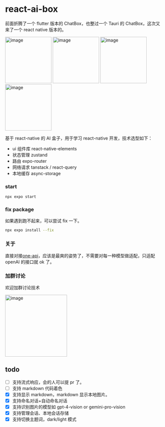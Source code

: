 # react-ai-box

前面折腾了一个 flutter 版本的 ChatBox，也整过一个 Tauri 的 ChatBox，这次又来了一个 react native 版本的。

<img width="150" alt="image" src="https://github.com/bravekingzhang/react-ai-chat/assets/4476322/35fba279-4a0d-498f-ae36-451c23779058">

<img width="150" alt="image" src="https://github.com/bravekingzhang/react-ai-chat/assets/4476322/35fba279-4a0d-498f-ae36-451c23779058">

<img width="150" alt="image" src="https://github.com/bravekingzhang/react-ai-chat/assets/4476322/6cbb3a66-b058-4a86-bb4e-8046498ffdf9">

<img width="150" alt="image" src="https://github.com/bravekingzhang/react-ai-chat/assets/4476322/3efa616d-839f-4751-8fd6-9673109f04f7">

基于 react-native 的 AI 盒子，用于学习 react-native 开发，技术选型如下：

- ui 组件库  react-native-elements
- 状态管理 zustand
- 路由 expo-router
- 网络请求 tanstack / react-query
- 本地缓存 async-storage

### start

```bash
npx expo start
```

### fix package
如果遇到跑不起来，可以尝试 fix 一下。
```bash
npx expo install --fix
```

### 关于
直接对接[one-api](https://github.com/songquanpeng/one-api/issues)，应该是最爽的姿势了，不需要对每一种模型做适配，只适配 openAI 的接口就 ok 了。

### 加群讨论
欢迎加群讨论技术

<img width="200" alt="image" src="https://github.com/bravekingzhang/react-ai-chat/assets/4476322/7c457992-a0bc-49a3-9bd6-f23b5f1a595e">

## todo

- [ ] 支持流式响应，会的人可以提 pr 了。
- [ ] 支持 markdown 代码着色
- [x] 支持显示 markdown，markdown 显示本地图片。
- [x] 支持命名对话+自动命名对话
- [x] 支持识别图片的模型如 gpt-4-vision or gemini-pro-vision
- [x] 支持管理会话、本地会话存储
- [x] 支持切换主题词，dark/light 模式